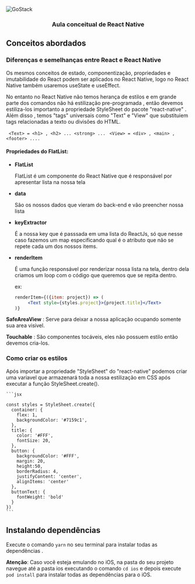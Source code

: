 <img alt="GoStack" src="https://storage.googleapis.com/golden-wind/bootcamp-gostack/header-desafios.png" />

<h3 align="center">
  Aula conceitual de React Native
</h3>


## Conceitos abordados


### Diferenças e semelhanças entre React e React Native

Os mesmos conceitos de estado, componentização, propriedades e imutabilidade do React podem 
ser aplicados no React Native, logo no React Native também usaremos useState e useEffect.

No entanto no React Native não temos herança de estilos e em grande parte dos comandos 
não há estilização pre-programada , então devemos estiliza-los importanto a propriedade StyleSheet 
do pacote "react-native" . Além disso , temos "tags" universais como 
"Text" e "View" que substituiem tags relacionadas a texto ou divisões do HTML.

` <Text> = <h1> , <h2> ... <strong> ...`
` <View> = <div> , <main> , <footer> ....`


#### Propriedades do FlatList:

- **FlatList**

     FlatList é um componente do React Native que é responsável por apresentar lista na nossa tela

- **data**

    São os nossos dados que vieram do back-end e vão preencher nossa lista

- **keyExtractor**

    É a nossa key que é passsada em uma lista do ReactJs, só que nesse caso fazemos um map especificando qual é o atributo que não se repete cada um dos nossos items.

- **renderItem**

    É uma função responsável por renderizar nossa lista na tela, dentro dela criamos um loop com o código que queremos que se repita dentro.

    ex: 

    ```jsx
    renderItem={({item: project}) => (
    	 <Text style={styles.project}>{project.title}</Text>
    )}
    ```
**SafeAreaView** : Serve para deixar a nossa aplicação ocupando somente sua area visivel.
 
**Touchable** : São componentes tocáveis, eles não possuem estilo então devemos cria-los.

### Como criar os estilos 

Após importar a propriedade "StyleSheet" do "react-native" podemos criar uma variavel que armazenará 
toda a nossa estilização em CSS após executar a função StyleSheet.create().   


    ```jsx
   
	const styles = StyleSheet.create({
	  container: { 
	    flex: 1,
	    backgroundColor: '#7159c1',
	  }, 
	  title: { 
	    color: '#FFF', 
	    fontSize: 20, 
	  }, 
	  button: {
	    backgroundColor: '#FFF',
	    margin: 20,
	    height:50, 
	    borderRadius: 4,
	    justifyContent: 'center',
	    alignItems: 'center'
	  },
	  buttonText: { 
	    fontWeight: 'bold'
	  }
	})
    ```


## Instalando dependências

 Execute o comando `yarn` no seu terminal para instalar todas as dependências .

**Atenção**: Caso você esteja emulando no iOS, na pasta do seu projeto navegue até a pasta ios executando o comando `cd ios` e depois execute `pod install` para instalar todas as dependências para o iOS.

